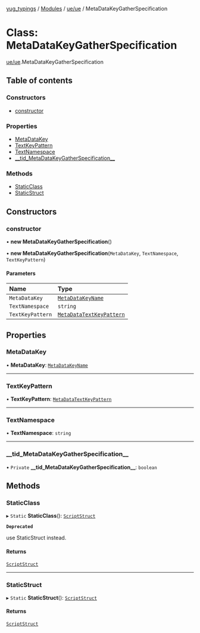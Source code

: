 [yug_typings](../README.md) / [Modules](../modules.md) / [ue/ue](../modules/ue_ue.md) / MetaDataKeyGatherSpecification

# Class: MetaDataKeyGatherSpecification

[ue/ue](../modules/ue_ue.md).MetaDataKeyGatherSpecification

## Table of contents

### Constructors

- [constructor](ue_ue.MetaDataKeyGatherSpecification.md#constructor)

### Properties

- [MetaDataKey](ue_ue.MetaDataKeyGatherSpecification.md#metadatakey)
- [TextKeyPattern](ue_ue.MetaDataKeyGatherSpecification.md#textkeypattern)
- [TextNamespace](ue_ue.MetaDataKeyGatherSpecification.md#textnamespace)
- [\_\_tid\_MetaDataKeyGatherSpecification\_\_](ue_ue.MetaDataKeyGatherSpecification.md#__tid_metadatakeygatherspecification__)

### Methods

- [StaticClass](ue_ue.MetaDataKeyGatherSpecification.md#staticclass)
- [StaticStruct](ue_ue.MetaDataKeyGatherSpecification.md#staticstruct)

## Constructors

### constructor

• **new MetaDataKeyGatherSpecification**()

• **new MetaDataKeyGatherSpecification**(`MetaDataKey`, `TextNamespace`, `TextKeyPattern`)

#### Parameters

| Name | Type |
| :------ | :------ |
| `MetaDataKey` | [`MetaDataKeyName`](ue_ue.MetaDataKeyName.md) |
| `TextNamespace` | `string` |
| `TextKeyPattern` | [`MetaDataTextKeyPattern`](ue_ue.MetaDataTextKeyPattern.md) |

## Properties

### MetaDataKey

• **MetaDataKey**: [`MetaDataKeyName`](ue_ue.MetaDataKeyName.md)

___

### TextKeyPattern

• **TextKeyPattern**: [`MetaDataTextKeyPattern`](ue_ue.MetaDataTextKeyPattern.md)

___

### TextNamespace

• **TextNamespace**: `string`

___

### \_\_tid\_MetaDataKeyGatherSpecification\_\_

• `Private` **\_\_tid\_MetaDataKeyGatherSpecification\_\_**: `boolean`

## Methods

### StaticClass

▸ `Static` **StaticClass**(): [`ScriptStruct`](ue_ue.ScriptStruct.md)

**`Deprecated`**

use StaticStruct instead.

#### Returns

[`ScriptStruct`](ue_ue.ScriptStruct.md)

___

### StaticStruct

▸ `Static` **StaticStruct**(): [`ScriptStruct`](ue_ue.ScriptStruct.md)

#### Returns

[`ScriptStruct`](ue_ue.ScriptStruct.md)

